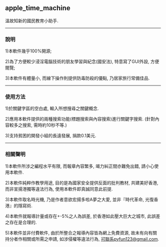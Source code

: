 ## apple_time_machine
溫故知新的國民教育小助手.

__________________________________________________________________________________________________
### 說明
1)本軟件幾乎100%開源; 

2)為了方便較少浸淫電腦技術的朋友學習與紀念(國安法), 特意寫了GUI外設, 方便閱覽;

3)本軟件有體量小, 而線下操作則提供防毒防殺的優點, 乃居家旅行常備佳品.

__________________________________________________________________________________________________
### 使用方法
1)於關鍵字區的空白處, 輸入所想搜尋之關鍵概念.

2)應用本軟件提供的兩種搜索功能(標題搜索與內容搜索)進行關鍵字搜索. (針對內容較多之搜索, 需時約10秒不等.)

3)支持貧困的開發小組的長遠發展, 捐款0.1美元.

__________________________________________________________________________________________________
### 相關聲明
1)本軟件所涉之編程水平有限, 而報章內容繁多, 竭力糾正間亦難免出錯, 請小心使用本軟件.

2)本軟件純粹作教學用途, 目的是為國家安全提供反面的批判教材, 共建美好香港, 而非宣揚港獨等違法行為, 使用本軟件即真誠同意此前提.

3)本軟件取名時光機, 乃是作者意欲宏揚多啦A夢之大愛, 並非『時代革命, 光復香港』的隱寫術.

4)本軟件就報導計量或存在+-5%之人為誤差, 於香港如此壓大巨大之城市, 此誤差之存在是合理的.

5)本軟件並非付費軟件, 由於所整合之報導內容皆為網上免費資源, 故未有向有關持分者作相關或所需之申請, 如涉侵權等違法行為, 可聯系pyfun123@gmail.com.







